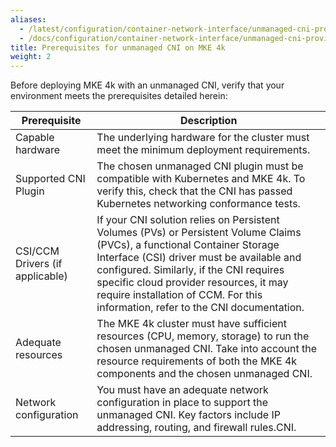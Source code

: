 ```yaml
---
aliases:
  - /latest/configuration/container-network-interface/unmanaged-cni-providers/prerequisites-unmanaged-cni/
  - /docs/configuration/container-network-interface/unmanaged-cni-providers/prerequisites-unmanaged-cni/
title: Prerequisites for unmanaged CNI on MKE 4k
weight: 2
---
```


Before deploying MKE 4k with an unmanaged CNI, verify that your environment
meets the prerequisites detailed herein:

| Prerequisite                    | Description                                                                                                                                                                                                                                                                                                                                     |
|---------------------------------|-------------------------------------------------------------------------------------------------------------------------------------------------------------------------------------------------------------------------------------------------------------------------------------------------------------------------------------------------|
| Capable hardware | The underlying hardware for the cluster must meet the minimum deployment requirements.                                                                                                                                                                                                                                                       |
| Supported CNI Plugin            | The chosen unmanaged CNI plugin must be compatible with Kubernetes and MKE 4k. To verify this, check that the CNI has passed Kubernetes networking conformance tests.                                                                                                                                                               |
| CSI/CCM Drivers (if applicable) | If your CNI solution relies on Persistent Volumes (PVs) or Persistent Volume Claims (PVCs), a  functional Container Storage Interface (CSI) driver must be available and configured. Similarly,  if the CNI requires specific cloud provider resources, it may require installation of CCM.  For this information, refer to the CNI documentation. |
| Adequate resources             | The MKE 4k cluster must have sufficient resources (CPU, memory, storage) to run the chosen unmanaged CNI. Take into account the resource requirements of both the MKE 4k components and the chosen unmanaged CNI.                                                                                                                                                         |
| Network configuration           | You must have an adequate network configuration in place to support the unmanaged CNI. Key factors include IP addressing, routing, and firewall rules.CNI.                                                                                                                                                                                                             |


